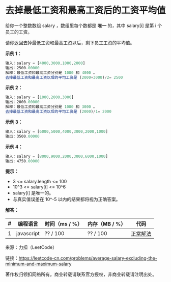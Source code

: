 # 去掉最低工资和最高工资后的工资平均值

给你一个整数数组 salary ，数组里每个数都是 **唯一** 的，其中 salary[i] 是第 i 个员工的工资。

请你返回去掉最低工资和最高工资以后，剩下员工工资的平均值。

**示例 1：**

``` javascript
输入：salary = [4000,3000,1000,2000]
输出：2500.00000
解释：最低工资和最高工资分别是 1000 和 4000 。
去掉最低工资和最高工资以后的平均工资是 (2000+3000)/2= 2500
```

**示例 2：**

``` javascript
输入：salary = [1000,2000,3000]
输出：2000.00000
解释：最低工资和最高工资分别是 1000 和 3000 。
去掉最低工资和最高工资以后的平均工资是 (2000)/1= 2000
```

**示例 3：**

``` javascript
输入：salary = [6000,5000,4000,3000,2000,1000]
输出：3500.00000
```

**示例 4：**

``` javascript
输入：salary = [8000,9000,2000,3000,6000,1000]
输出：4750.00000
```

**提示：**

- 3 <= salary.length <= 100
- 10^3 <= salary[i] <= 10^6
- salary[i] 是唯一的。
- 与真实值误差在 10^-5 以内的结果都将视为正确答案。

**解答：**

**#**|**编程语言**|**时间（ms / %）**|**内存（MB / %）**|**代码**
--|--|--|--|--
1|javascript|?? / 100|?? / 100|[正常解法](./javascript/ac_v1.js)

来源：力扣（LeetCode）

链接：https://leetcode-cn.com/problems/average-salary-excluding-the-minimum-and-maximum-salary

著作权归领扣网络所有。商业转载请联系官方授权，非商业转载请注明出处。
